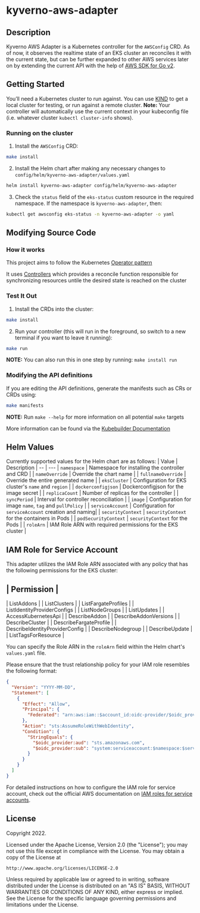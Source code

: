 # kyverno-aws-adapter

## Description
Kyverno AWS Adapter is a Kubernetes controller for the `AWSConfig` CRD. As of now, it observes the realtime state of an EKS cluster an reconciles it with the current state, but can be further expanded to other AWS services later on by extending the current API with the help of [AWS SDK for Go v2](https://github.com/aws/aws-sdk-go-v2).

## Getting Started
You’ll need a Kubernetes cluster to run against. You can use [KIND](https://sigs.k8s.io/kind) to get a local cluster for testing, or run against a remote cluster.
**Note:** Your controller will automatically use the current context in your kubeconfig file (i.e. whatever cluster `kubectl cluster-info` shows).

### Running on the cluster
1. Install the `AWSConfig` CRD:

```sh
make install
```

2. Install the Helm chart after making any necessary changes to `config/helm/kyverno-aws-adapter/values.yaml`
	
```sh
helm install kyverno-aws-adapter config/helm/kyverno-aws-adapter
```
3. Check the `status` field of the `eks-status` custom resource in the required namespace. If the namespace is `kyverno-aws-adapter`, then:
```sh
kubectl get awsconfig eks-status -n kyverno-aws-adapter -o yaml 
```

## Modifying Source Code

### How it works
This project aims to follow the Kubernetes [Operator pattern](https://kubernetes.io/docs/concepts/extend-kubernetes/operator/)

It uses [Controllers](https://kubernetes.io/docs/concepts/architecture/controller/) 
which provides a reconcile function responsible for synchronizing resources untile the desired state is reached on the cluster 

### Test It Out
1. Install the CRDs into the cluster:

```sh
make install
```

2. Run your controller (this will run in the foreground, so switch to a new terminal if you want to leave it running):

```sh
make run
```

**NOTE:** You can also run this in one step by running: `make install run`

### Modifying the API definitions
If you are editing the API definitions, generate the manifests such as CRs or CRDs using:

```sh
make manifests
```

**NOTE:** Run `make --help` for more information on all potential `make` targets

More information can be found via the [Kubebuilder Documentation](https://book.kubebuilder.io/introduction.html)

## Helm Values
Currently supported values for the Helm chart are as follows:
| Value | Description |
-- | ---
| `namespace` | Namespace for installing the controller and CRD |
| `nameOverride` | Override the chart name |
| `fullnameOverride` | Override the entire generated name |
| `eksCluster` | Configuration for EKS cluster's `name` and `region` |
| `dockerconfigjson` | Dockerconfigjson for the image secret |
| `replicaCount` | Number of replicas for the controller |
| `syncPeriod` | Interval for controller reconciliation |
| `image` | Configuration for image `name`, `tag` and `pullPolicy` |
| `serviceAccount` | Configuration for `serviceAccount` creation and naming|
| `securityContext` | `securityContext` for the containers in Pods |
| `podSecurityContext` | `securityContext` for the Pods |
| `roleArn` | IAM Role ARN with required permissions for the EKS cluster |


## IAM Role for Service Account
This adapter utilizes the IAM Role ARN associated with any policy that has the following permissions for the EKS cluster:

| Permission |
---
| ListAddons |
| ListClusters |
| ListFargateProfiles |
| ListIdentityProviderConfigs |
| ListNodeGroups |
| ListUpdates |
| AccessKubernetesApi |
| DescribeAddon |
| DescribeAddonVersions |
| DescribeCluster |
| DescribeFargateProfile |
| DescribeIdentityProviderConfig |
| DescribeNodegroup |
| DescribeUpdate |
| ListTagsForResource |

You can specify the Role ARN in the `roleArn` field within the Helm chart's `values.yaml` file.

Please ensure that the trust relationship policy for your IAM role resembles the following format:
```json
{
  "Version": "YYYY-MM-DD",
  "Statement": [
    {
      "Effect": "Allow",
      "Principal": {
        "Federated": "arn:aws:iam::$account_id:oidc-provider/$oidc_provider"
      },
      "Action": "sts:AssumeRoleWithWebIdentity",
      "Condition": {
        "StringEquals": {
          "$oidc_provider:aud": "sts.amazonaws.com",
          "$oidc_provider:sub": "system:serviceaccount:$namespace:$service_account"
        }
      }
    }
  ]
}
```

For detailed instructions on how to configure the IAM role for service account, check out the official AWS documentation on [IAM roles for service accounts](https://docs.aws.amazon.com/eks/latest/userguide/associate-service-account-role.html).

## License

Copyright 2022.

Licensed under the Apache License, Version 2.0 (the "License");
you may not use this file except in compliance with the License.
You may obtain a copy of the License at

    http://www.apache.org/licenses/LICENSE-2.0

Unless required by applicable law or agreed to in writing, software
distributed under the License is distributed on an "AS IS" BASIS,
WITHOUT WARRANTIES OR CONDITIONS OF ANY KIND, either express or implied.
See the License for the specific language governing permissions and
limitations under the License.

